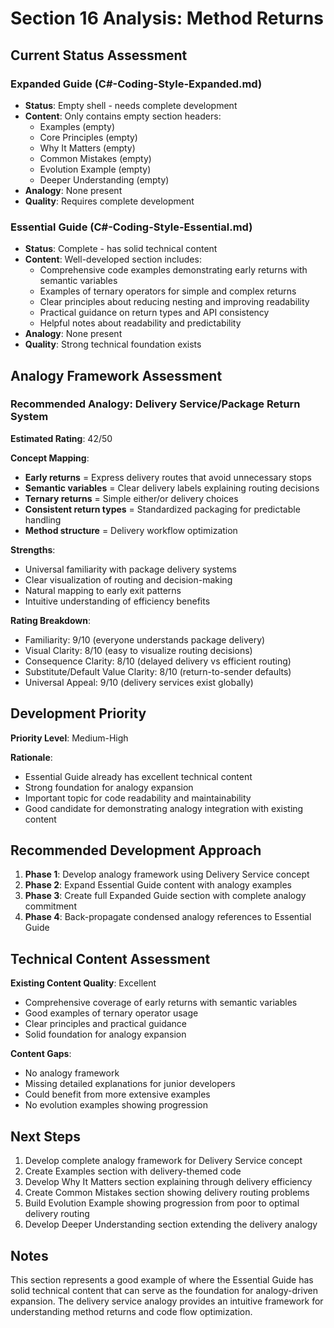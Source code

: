 # Section 16 Analysis: Method Returns

## Current Status Assessment

### Expanded Guide (C#-Coding-Style-Expanded.md)
- **Status**: Empty shell - needs complete development
- **Content**: Only contains empty section headers:
  - Examples (empty)
  - Core Principles (empty) 
  - Why It Matters (empty)
  - Common Mistakes (empty)
  - Evolution Example (empty)
  - Deeper Understanding (empty)
- **Analogy**: None present
- **Quality**: Requires complete development

### Essential Guide (C#-Coding-Style-Essential.md)
- **Status**: Complete - has solid technical content
- **Content**: Well-developed section includes:
  - Comprehensive code examples demonstrating early returns with semantic variables
  - Examples of ternary operators for simple and complex returns
  - Clear principles about reducing nesting and improving readability
  - Practical guidance on return types and API consistency
  - Helpful notes about readability and predictability
- **Analogy**: None present
- **Quality**: Strong technical foundation exists

## Analogy Framework Assessment

### Recommended Analogy: Delivery Service/Package Return System
**Estimated Rating**: 42/50

**Concept Mapping**:
- **Early returns** = Express delivery routes that avoid unnecessary stops
- **Semantic variables** = Clear delivery labels explaining routing decisions  
- **Ternary returns** = Simple either/or delivery choices
- **Consistent return types** = Standardized packaging for predictable handling
- **Method structure** = Delivery workflow optimization

**Strengths**:
- Universal familiarity with package delivery systems
- Clear visualization of routing and decision-making
- Natural mapping to early exit patterns
- Intuitive understanding of efficiency benefits

**Rating Breakdown**:
- Familiarity: 9/10 (everyone understands package delivery)
- Visual Clarity: 8/10 (easy to visualize routing decisions)
- Consequence Clarity: 8/10 (delayed delivery vs efficient routing)
- Substitute/Default Value Clarity: 8/10 (return-to-sender defaults)
- Universal Appeal: 9/10 (delivery services exist globally)

## Development Priority

**Priority Level**: Medium-High

**Rationale**: 
- Essential Guide already has excellent technical content
- Strong foundation for analogy expansion
- Important topic for code readability and maintainability
- Good candidate for demonstrating analogy integration with existing content

## Recommended Development Approach

1. **Phase 1**: Develop analogy framework using Delivery Service concept
2. **Phase 2**: Expand Essential Guide content with analogy examples
3. **Phase 3**: Create full Expanded Guide section with complete analogy commitment
4. **Phase 4**: Back-propagate condensed analogy references to Essential Guide

## Technical Content Assessment

**Existing Content Quality**: Excellent
- Comprehensive coverage of early returns with semantic variables
- Good examples of ternary operator usage
- Clear principles and practical guidance
- Solid foundation for analogy expansion

**Content Gaps**: 
- No analogy framework
- Missing detailed explanations for junior developers
- Could benefit from more extensive examples
- No evolution examples showing progression

## Next Steps

1. Develop complete analogy framework for Delivery Service concept
2. Create Examples section with delivery-themed code
3. Develop Why It Matters section explaining through delivery efficiency
4. Create Common Mistakes section showing delivery routing problems
5. Build Evolution Example showing progression from poor to optimal delivery routing
6. Develop Deeper Understanding section extending the delivery analogy

## Notes

This section represents a good example of where the Essential Guide has solid technical content that can serve as the foundation for analogy-driven expansion. The delivery service analogy provides an intuitive framework for understanding method returns and code flow optimization.